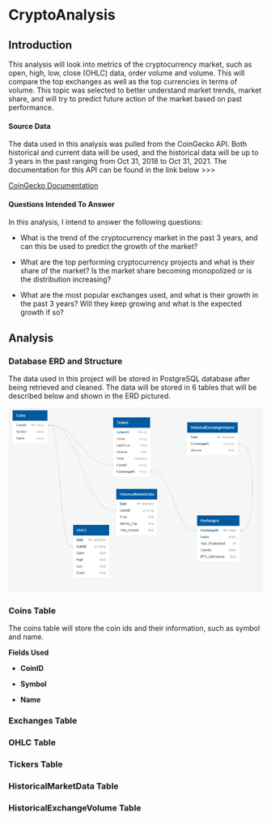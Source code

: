 # CryptoAnalysis

## Introduction 

This analysis will look into metrics of the cryptocurrency market, such as open, high, low, close (OHLC) data, order volume and volume. This will compare the top exchanges as well as the top currencies in terms of volume. This topic was selected to better understand market trends, market share, and will try to predict future action of the market based on past performance.

#### Source Data

The data used in this analysis was pulled from the CoinGecko API. Both historical and current data will be used, and the historical data will be up to 3 years in the past ranging from Oct 31, 2018 to Oct 31, 2021. The documentation for this API can be found in the link below >>>

[CoinGecko Documentation](https://www.coingecko.com/en/api/documentation)

#### Questions Intended To Answer

In this analysis, I intend to answer the following questions:

- What is the trend of the cryptocurrency market in the past 3 years, and can this be used to predict the growth of the market?

- What are the top performing cryptocurrency projects and what is their share of the market? Is the market share becoming monopolized or is the distribution increasing?

- What are the most popular exchanges used, and what is their growth in the past 3 years? Will they keep growing and what is the expected growth if so?

## Analysis

### Database ERD and Structure

The data used in this project will be stored in PostgreSQL database after being retrieved and cleaned. The data will be stored in 6 tables that will be described below and shown in the ERD pictured.

![Database ERD](Images/DatabaseERD.PNG)

### Coins Table

The coins table will store the coin ids and their information, such as symbol and name.

**Fields Used**

- **CoinID**

- **Symbol**

- **Name**


### Exchanges Table


### OHLC Table


### Tickers Table


### HistoricalMarketData Table


### HistoricalExchangeVolume Table

